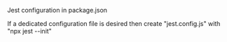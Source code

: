 Jest configuration in package.json

If a dedicated configuration file is desired then create "jest.config.js" with "npx jest --init"